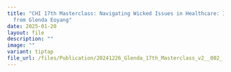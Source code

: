 ```yaml
---
title: "CHI 17th Masterclass: Navigating Wicked Issues in Healthcare: Insights
  from Glenda Eoyang"
date: 2025-01-20
layout: file
description: ""
image: ""
variant: tiptap
file_url: /files/Publication/20241226_Glenda_17th_Masterclass_v2__002_.pdf
---
```

